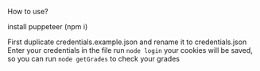How to use?

install puppeteer (npm i)

First duplicate credentials.example.json and rename it to credentials.json
Enter your credentials in the file
run `node login`
your cookies will be saved, so you can run
`node getGrades` to check your grades
